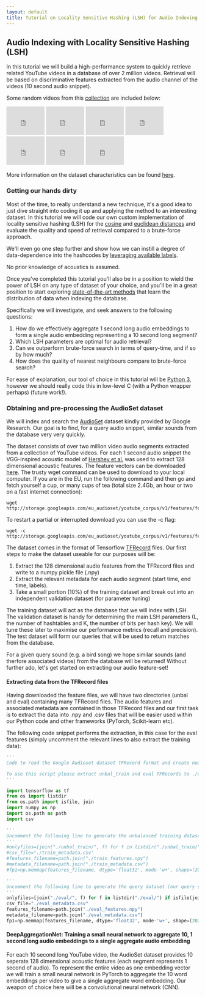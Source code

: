 ```yaml
---
layout: default
title: Tutorial on Locality Sensitive Hashing (LSH) for Audio Indexing and Retrieval
---
```


## Audio Indexing with Locality Sensitive Hashing (LSH)

In this tutorial we will build a high-performance system to quickly retrieve related YouTube videos in a database of over 2 million videos. Retrieval will be based on discriminative features extracted from the audio channel of the videos (10 second audio snippet).

Some random videos from this [collection](https://research.google.com/audioset/) are included below:

<iframe style="display:inline" width="100" height="75" src="https://www.youtube.com/embed/o0UkYQyz7Go" frameborder="0" allow="accelerometer; autoplay; encrypted-media; gyroscope; picture-in-picture" allowfullscreen></iframe>
<iframe style="display:inline" width="100" height="75" src="https://www.youtube.com/embed/obWlyVlIbXI" frameborder="0" allow="accelerometer; autoplay; encrypted-media; gyroscope; picture-in-picture" allowfullscreen></iframe>
<iframe style="display:inline" width="100" height="75" src="https://www.youtube.com/embed/YDbxVJEFyvI" frameborder="0" allow="accelerometer; autoplay; encrypted-media; gyroscope; picture-in-picture" allowfullscreen></iframe>
<iframe style="display:inline" width="100" height="75" src="https://www.youtube.com/embed/P_Tr82fXp54" frameborder="0" allow="accelerometer; autoplay; encrypted-media; gyroscope; picture-in-picture" allowfullscreen></iframe>
<iframe style="display:inline" width="100" height="75" src="https://www.youtube.com/embed/aBQ9m59MrWw" frameborder="0" allow="accelerometer; autoplay; encrypted-media; gyroscope; picture-in-picture" allowfullscreen></iframe>
<iframe style="display:inline" width="100" height="75" src="https://www.youtube.com/embed/33eq2a2BeZI" frameborder="0" allow="accelerometer; autoplay; encrypted-media; gyroscope; picture-in-picture" allowfullscreen></iframe>
<iframe style="display:inline" width="100" height="75" src="https://www.youtube.com/embed/BwSECmEnch0" frameborder="0" allow="accelerometer; autoplay; encrypted-media; gyroscope; picture-in-picture" allowfullscreen></iframe>

More information on the dataset characteristics can be found [here](https://research.google.com/audioset/dataset/index.html).

### Getting our hands dirty

Most of the time, to really understand a new technique, it's a good idea to just dive straight into coding it up and applying the method to an interesting dataset. In this tutorial we will code our own custom implementation of locality sensitive hashing (LSH) for the [cosine](https://en.wikipedia.org/wiki/Cosine_similarity) and [euclidean distances](https://en.wikipedia.org/wiki/Euclidean_distance) and evaluate the quality and speed of retrieval compared to a brute-force approach.

We'll even go one step further and show how we can instill a degree of data-dependence into the hashcodes by [leveraging available labels](https://link.springer.com/chapter/10.1007/978-3-319-16354-3_15).

No prior knowledge of acoustics is assumed.

Once you've completed this tutorial you'll also be in a position to wield the power of LSH on any type of dataset of your choice, and you'll be in a great position to start exploring [state-of-the-art methods](https://learning2hash.github.io/papers.html) that learn the distribution of data when indexing the database.

Specifically we will investigate, and seek answers to the following questions:

1. How do we effectively aggregate 1 second long audio embeddings to form a single audio embedding representing a 10 second long segment?
2. Which LSH parameters are optimal for audio retrieval?
3. Can we outperform brute-force search in terms of query-time, and if so by how much?
4. How does the quality of nearest neighbours compare to brute-force search?

For ease of explanation, our tool of choice in this tutorial will be [Python 3](https://www.python.org/download/releases/3.0/), however we should really code this in low-level C (with a Python wrapper perhaps) (future work!).

### Obtaining and pre-processing the AudioSet dataset

We will index and search the [AudioSet](https://research.google.com/audioset/) dataset kindly provided by Google Research. Our goal is to find, for a query audio snippet, similar sounds from the database very very quickly.

The dataset consists of over two million video audio segments extracted from a collection of YouTube videos. For each 1 second audio snippet the VGG-inspired acoustic model of [Hershey et al.](https://ai.google/research/pubs/pub45611) was used to extract
128 dimensional acoustic features. The feature vectors can be downloaded [here](https://research.google.com/audioset/download.html). The trusty wget command can be used to download to your local computer. If you are in the EU, run the following command
and then go and fetch yourself a cup, or many cups of tea (total size 2.4Gb, an hour or two on a fast internet connection):

```unix
wget http://storage.googleapis.com/eu_audioset/youtube_corpus/v1/features/features.tar.gz
```

To restart a partial or interrupted download you can use the -c flag:

```unix
wget -c http://storage.googleapis.com/eu_audioset/youtube_corpus/v1/features/features.tar.gz
```

The dataset comes in the format of Tensorflow [TFRecord](https://www.tensorflow.org/tutorials/load_data/tf_records) files. Our first steps to make the dataset useable for our purposes will be:

1. Extract the 128 dimensional audio features from the TFRecord files and write to a numpy pickle file (.npy)
2. Extract the relevant metadata for each audio segment (start time, end time, labels).
3. Take a small portion (10%) of the training dataset and break out into an independent validation dataset (for parameter tuning)

The training dataset will act as the database that we will index with LSH. The validation dataset is handy for determining the main LSH parameters
(L, the number of hashtables and K, the number of bits per hash key). We will tune these later to maximise our performance metrics (recall and
precision). The test dataset will form our queries that will be used to return matches
from the database.

For a given query sound (e.g. a bird song) we hope similar sounds (and therfore associated videos) from the database will be returned! Without further ado, let's get started on extracting
our audio feature-set!

#### Extracting data from the TFRecord files

Having downloaded the feature files, we will have two directories (unbal and eval) containing many TFRecord files. The audio features and associated metadata are contained in those TFRecord
files and our first task is to extract the data into .npy and .csv files that will be easier used within our Python code and other frameworks (PyTorch, Scikit-learn etc).

The following code snippet performs the extraction, in this case for the eval features (simply uncomment the relevant lines to also extract the training data):

```python
'''
Code to read the Google Audioset dataset TFRecord format and create numpy feature files and csv formatted metadata files for the training and test splits.

To use this script please extract unbal_train and eval TFRecords to ./unbal_train and ./eval directories within the same directory as this script.
'''

import tensorflow as tf
from os import listdir
from os.path import isfile, join
import numpy as np
import os.path as path
import csv

'''
Uncomment the following line to generate the unbalanced training dataset (our database)
'''
#onlyfiles=[join("./unbal_train/", f) for f in listdir("./unbal_train/") if isfile(join("./unbal_train/", f))]
#csv_file="./train_metadata.csv"
#features_filename=path.join("./train_features.npy")
#metadata_filename=path.join("./train_metadata.csv")
#fp1=np.memmap(features_filename, dtype='float32', mode-'w+', shape=(20326484,128))

'''
Uncomment the following line to generate the query dataset (our query set)
'''
onlyfiles=[join("./eval/", f) for f in listdir("./eval/") if isfile(join("./eval/", f))]
csv_file="./eval_metadata.csv"
features_filename=path.join("./eval_features.npy")
metadata_filename=path.join("./eval_metadata.csv")
fp1=np.memmap(features_filename, dtype='float32', mode-'w+', shape=(202439,128))


```

#### DeepAggregationNet: Training a small neural network to aggregate 10, 1 second long audio embeddings to a single aggregate audio embedding

For each 10 second long YouTube video, the AudioSet dataset provides 10 seperate 128 dimensional acoustic features (each segment represents 1 second of audio). To represent the entire video as one
embedding vector we will train a small neural network in PyTorch to aggregate the 10 word embeddings per video to give a single aggregate word embedding. Our weapon of choice here will be
a convolutional neural network (CNN).
